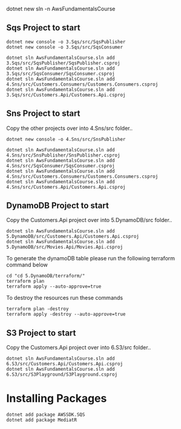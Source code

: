 dotnet new sln -n AwsFundamentalsCourse

## Sqs Project to start

```shell
dotnet new console -o 3.Sqs/src/SqsPublisher
dotnet new console -o 3.Sqs/src/SqsConsumer

dotnet sln AwsFundamentalsCourse.sln add 3.Sqs/src/SqsPublisher/SqsPublisher.csproj
dotnet sln AwsFundamentalsCourse.sln add 3.Sqs/src/SqsConsumer/SqsConsumer.csproj
dotnet sln AwsFundamentalsCourse.sln add 4.Sns/src/Customers.Consumers/Customers.Consumers.csproj
dotnet sln AwsFundamentalsCourse.sln add 3.Sqs/src/Customers.Api/Customers.Api.csproj
```

## Sns Project to start

Copy the other projects over into 4.Sns/src folder..

```shell
dotnet new console -o 4.Sns/src/SnsPublisher

dotnet sln AwsFundamentalsCourse.sln add 4.Sns/src/SnsPublisher/SnsPublisher.csproj
dotnet sln AwsFundamentalsCourse.sln add 4.Sns/src/SqsConsumer/SqsConsumer.csproj
dotnet sln AwsFundamentalsCourse.sln add 4.Sns/src/Customers.Consumers/Customers.Consumers.csproj
dotnet sln AwsFundamentalsCourse.sln add 4.Sns/src/Customers.Api/Customers.Api.csproj
```

## DynamoDB Project to start

Copy the Customers.Api project over into 5.DynamoDB/src folder..

```shell
dotnet sln AwsFundamentalsCourse.sln add 5.DynamoDB/src/Customers.Api/Customers.Api.csproj
dotnet sln AwsFundamentalsCourse.sln add 5.DynamoDB/src/Movies.Api/Movies.Api.csproj
```

To generate the dynamoDB table please run the following terraform command below

```shell
cd "cd 5.DynamoDB/terraform/"
terraform plan
terraform apply --auto-approve=true
```

To destroy the resources run these commands

```shell
terraform plan -destroy
terraform apply -destroy --auto-approve=true

```

## S3 Project to start

Copy the Customers.Api project over into 6.S3/src folder..

```shell
dotnet sln AwsFundamentalsCourse.sln add 6.S3/src/Customers.Api/Customers.Api.csproj
dotnet sln AwsFundamentalsCourse.sln add 6.S3/src/S3Playground/S3Playground.csproj
```
# Installing Packages

```shell
dotnet add package AWSSDK.SQS
dotnet add package MediatR
```
